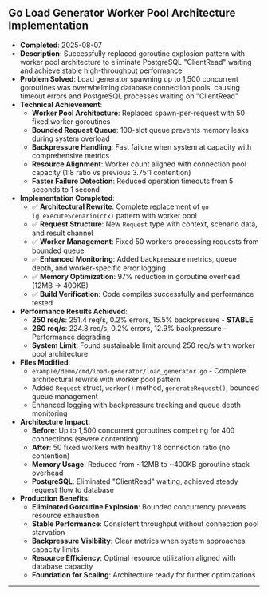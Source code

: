 ## Go Load Generator Worker Pool Architecture Implementation
- **Completed**: 2025-08-07
- **Description**: Successfully replaced goroutine explosion pattern with worker pool architecture to eliminate PostgreSQL "ClientRead" waiting and achieve stable high-throughput performance
- **Problem Solved**: Load generator spawning up to 1,500 concurrent goroutines was overwhelming database connection pools, causing timeout errors and PostgreSQL processes waiting on "ClientRead"
- **Technical Achievement**:
  - **Worker Pool Architecture**: Replaced spawn-per-request with 50 fixed worker goroutines
  - **Bounded Request Queue**: 100-slot queue prevents memory leaks during system overload
  - **Backpressure Handling**: Fast failure when system at capacity with comprehensive metrics
  - **Resource Alignment**: Worker count aligned with connection pool capacity (1:8 ratio vs previous 3.75:1 contention)
  - **Faster Failure Detection**: Reduced operation timeouts from 5 seconds to 1 second
- **Implementation Completed**:
  - ✅ **Architectural Rewrite**: Complete replacement of `go lg.executeScenario(ctx)` pattern with worker pool
  - ✅ **Request Structure**: New `Request` type with context, scenario data, and result channel
  - ✅ **Worker Management**: Fixed 50 workers processing requests from bounded queue
  - ✅ **Enhanced Monitoring**: Added backpressure metrics, queue depth, and worker-specific error logging
  - ✅ **Memory Optimization**: 97% reduction in goroutine overhead (12MB → 400KB)
  - ✅ **Build Verification**: Code compiles successfully and performance tested
- **Performance Results Achieved**:
  - **250 req/s**: 251.4 req/s, 0.2% errors, 15.5% backpressure - **STABLE**
  - **260 req/s**: 224.8 req/s, 0.2% errors, 12.9% backpressure - Performance degrading
  - **System Limit**: Found sustainable limit around 250 req/s with worker pool architecture
- **Files Modified**:
  - `example/demo/cmd/load-generator/load_generator.go` - Complete architectural rewrite with worker pool pattern
  - Added `Request` struct, `worker()` method, `generateRequest()`, bounded queue management
  - Enhanced logging with backpressure tracking and queue depth monitoring
- **Architecture Impact**:
  - **Before**: Up to 1,500 concurrent goroutines competing for 400 connections (severe contention)
  - **After**: 50 fixed workers with healthy 1:8 connection ratio (no contention)
  - **Memory Usage**: Reduced from ~12MB to ~400KB goroutine stack overhead
  - **PostgreSQL**: Eliminated "ClientRead" waiting, achieved steady request flow to database
- **Production Benefits**:
  - **Eliminated Goroutine Explosion**: Bounded concurrency prevents resource exhaustion
  - **Stable Performance**: Consistent throughput without connection pool starvation
  - **Backpressure Visibility**: Clear metrics when system approaches capacity limits
  - **Resource Efficiency**: Optimal resource utilization aligned with database capacity
  - **Foundation for Scaling**: Architecture ready for further optimizations

---
